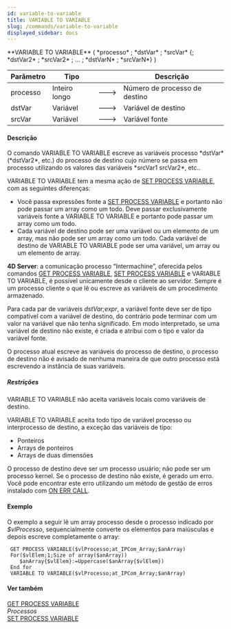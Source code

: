 ```yaml
---
id: variable-to-variable
title: VARIABLE TO VARIABLE
slug: /commands/variable-to-variable
displayed_sidebar: docs
---
```


<!--REF #_command_.VARIABLE TO VARIABLE.Syntax-->**VARIABLE TO VARIABLE** ( *processo* ; *dstVar* ; *srcVar* {; *dstVar2* ; *srcVar2* ; ... ; *dstVarN* ; *srcVarN*} )<!-- END REF-->
<!--REF #_command_.VARIABLE TO VARIABLE.Params-->
| Parâmetro | Tipo |  | Descrição |
| --- | --- | --- | --- |
| processo | Inteiro longo | &#x1F852; | Número de processo de destino |
| dstVar | Variável | &#x1F852; | Variável de destino |
| srcVar | Variável | &#x1F852; | Variável fonte |

<!-- END REF-->

#### Descrição 

<!--REF #_command_.VARIABLE TO VARIABLE.Summary-->O comando VARIABLE TO VARIABLE escreve as variáveis processo *dstVar* (*dstVar2*, etc.) do processo de destino cujo número se passa em processo utilizando os valores das variáveis *srcVar1 srcVar2*, etc.<!-- END REF-->. 

VARIABLE TO VARIABLE tem a mesma ação de [SET PROCESS VARIABLE](set-process-variable.md "SET PROCESS VARIABLE"), com as seguintes diferenças:

* Você passa expressões fonte a [SET PROCESS VARIABLE](set-process-variable.md "SET PROCESS VARIABLE") e portanto não pode passar um array como um todo. Deve passar exclusivamente variáveis fonte a VARIABLE TO VARIABLE e portanto pode passar um array como um todo.
* Cada variável de destino pode ser uma variável ou um elemento de um array, mas não pode ser um array como um todo. Cada variável de destino de VARIABLE TO VARIABLE pode ser uma variável, um array ou um elemento de array.

  
**4D Server**: a comunicação processo “Intermachine”, oferecida pelos comandos [GET PROCESS VARIABLE](get-process-variable.md "GET PROCESS VARIABLE"), [SET PROCESS VARIABLE](set-process-variable.md "SET PROCESS VARIABLE") e VARIABLE TO VARIABLE, é possível unicamente desde o cliente ao servidor. Sempre é um processo cliente o que lê ou escreve as variáveis de um procedimento armazenado.  
  
Para cada par de variáveis *dstVar;expr*, a variável fonte deve ser de tipo compatível com a variável de destino, do contrário pode terminar com um valor na variável que não tenha significado. Em modo interpretado, se uma variável de destino não existe, é criada e atribui com o tipo e valor da variável fonte.  
  
O processo atual escreve as variáveis do processo de destino, o processo de destino não é avisado de nenhuma maneira de que outro processo está escrevendo a instância de suas variáveis.

##### Restrições 

VARIABLE TO VARIABLE não aceita variáveis locais como variáveis de destino. 

VARIABLE TO VARIABLE aceita todo tipo de variável processo ou interprocesso de destino, a exceção das variáveis de tipo:

* Ponteiros
* Arrays de ponteiros
* Arrays de duas dimensões

O processo de destino deve ser um processo usuário; não pode ser um processo kernel. Se o processo de destino não existe, é gerado um erro. Você pode encontrar este erro utilizando um método de gestão de erros instalado com [ON ERR CALL](on-err-call.md "ON ERR CALL").

#### Exemplo 

O exemplo a seguir lê um array processo desde o processo indicado por *$vlProcesso*, sequencialmente converte os elementos para maiúsculas e depois escreve completamente o array: 

```4d
 GET PROCESS VARIABLE($vlProcesso;at_IPCom_Array;$anArray)
 For($vlElem;1;Size of array($anArray))
    $anArray{$vlElem}:=Uppercase($anArray{$vlElem})
 End for
 VARIABLE TO VARIABLE($vlProcesso;at_IPCom_Array;$anArray)
```

#### Ver também 

[GET PROCESS VARIABLE](get-process-variable.md)  
*Processos*  
[SET PROCESS VARIABLE](set-process-variable.md)  